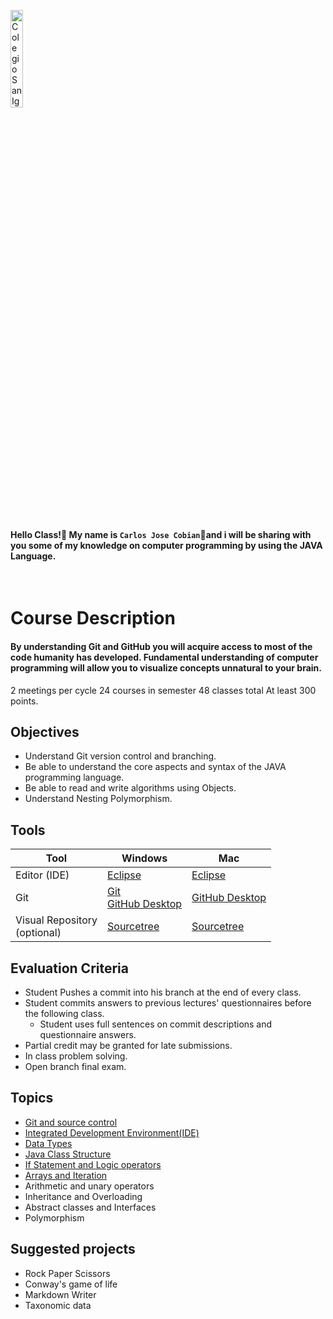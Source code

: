 <img    src="images/csi.png" 
        title="Colegio San Ignacio" 
        width="20%" 
        height="20%" />

<br>

#### Hello Class!👋 My name is `Carlos Jose Cobian`🧙and i will be sharing with you some of my knowledge on computer programming by using the JAVA Language.

<br>

# Course Description
#### By understanding Git and GitHub you will acquire access to most of the code humanity has developed. Fundamental understanding of computer programming will allow you to visualize concepts unnatural to your brain. 

2 meetings per cycle
24 courses in semester
48 classes total
At least 300 points.

## Objectives
* Understand Git version control and branching.
* Be able to understand the core aspects and syntax of the JAVA programming language.
* Be able to read and write algorithms using Objects.  
* Understand Nesting Polymorphism.

## Tools

| Tool | Windows | Mac |
|----------|----------|----------|
| Editor (IDE) | [Eclipse](https://www.eclipse.org/downloads/) | [Eclipse](https://www.eclipse.org/downloads/) |
| Git | [Git](https://git-scm.com/downloads) <br> [GitHub Desktop](https://desktop.github.com/) | [GitHub Desktop](https://desktop.github.com/) |
| Visual Repository <br>(optional) | [Sourcetree](https://www.sourcetreeapp.com/)| [Sourcetree](https://www.sourcetreeapp.com/) |

## Evaluation Criteria
* Student Pushes a commit into his branch at the end of every class. 
* Student commits answers to previous lectures' questionnaires before the following class. 
   - Student uses full sentences on commit descriptions and questionnaire answers. 
* Partial credit may be granted for late submissions.
* In class problem solving.
* Open branch final exam. 

## Topics
* [Git and source control](/../../tree/main/Modules/Module1/Module1.md)
* [Integrated Development Environment(IDE)](/../../tree/main/Modules/Module2/Module2.md)
* [Data Types](/../../tree/main/Modules/Module3/Module3.md)
* [Java Class Structure](/../../tree/main/Modules/Module4/Module4.md)
* [If Statement and Logic operators](/../../tree/main/Modules/Module5/Module5.md)
* [Arrays and Iteration](/../../tree/main/Modules/Module6/Module6.md)
* Arithmetic and unary operators
* Inheritance and Overloading
* Abstract classes and Interfaces
* Polymorphism

## Suggested projects
* Rock Paper Scissors
* Conway's game of life
* Markdown Writer
* Taxonomic data